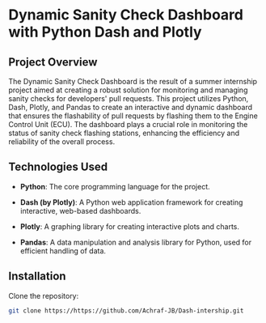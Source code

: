# Dynamic Sanity Check Dashboard with Python Dash and Plotly

## Project Overview

The Dynamic Sanity Check Dashboard is the result of a summer internship project aimed at creating a robust solution for monitoring and managing sanity checks for developers' pull requests. This project utilizes Python, Dash, Plotly, and Pandas to create an interactive and dynamic dashboard that ensures the flashability of pull requests by flashing them to the Engine Control Unit (ECU). The dashboard plays a crucial role in monitoring the status of sanity check flashing stations, enhancing the efficiency and reliability of the overall process.

## Technologies Used

- **Python**: The core programming language for the project.
  
- **Dash (by Plotly)**: A Python web application framework for creating interactive, web-based dashboards.

- **Plotly**: A graphing library for creating interactive plots and charts.

- **Pandas**: A data manipulation and analysis library for Python, used for efficient handling of data.

## Installation


  Clone the repository:

   ```bash
   git clone https://https://github.com/Achraf-JB/Dash-intership.git
